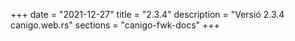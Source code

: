 +++
date        = "2021-12-27"
title       = "2.3.4"
description = "Versió 2.3.4 canigo.web.rs"
sections    = "canigo-fwk-docs"
+++